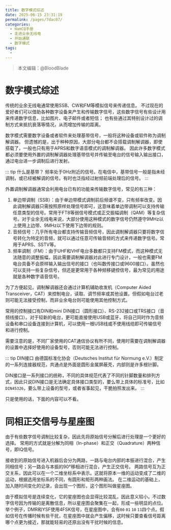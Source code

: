 ```yaml
---
title: 数字模式综述
date: 2025-06-15 23:31:19
permalink: /pages/7dac07/
categories:
  - HamCQ手册
  - 走进业余无线电
  - 开始通联
  - 数字模式
tags:
  - 
---
```

> 本文编辑：@BloodBlade

# 数字模式综述

传统的业余无线电通常使用SSB、CW和FM等模拟信号来传递信息。
不过现在的爱好者们可以借助各种数字设备来产生和传输数字信号，这些数字信号有些设计用来传递数字信息，比如图片、电子邮件或者短信；
也有些通过其特别设计过的调制方式来抵抗衰落等情况，从而增加传输的距离。

数字模式需要数字设备或者软件来处理基带信号，一般将这种设备或软件称为调制解调器。
但遗憾的是，出于种种原因，大部分电台都不会搭载调制解调器，即使搭载了，一般也只有用于APRS和数字语音模式的调制解调器。
因此许多数字模式都必须要使用外置的调制解调器处理基带信号并传输至电台的信号输入输出接口，通过电台进一步调制后进行发射。

::: tip 什么是基带？
频率处于0Hz附近的信号。在电信中，基带信号一般是指未经调制，或已经被解调的信号。有时也泛指经过射频前端处理后的信号。
:::

外置调制解调器通常会利用电台已有的功能来传输数字信号，常见的有三种：

1. 单边带调制（SSB）：由于单边带模式调制前后频谱不变，只有频率改变。因此调制解调器只需按照原样处理信号即可，这意味着单边带调制可以支持传输任意类型的信号。常用于FT8等弱信号模式或正交振幅调制（QAM）等复杂信号。对于业余无线电来说，大部分使用这种模式的数字信号仍然遵守9MHz以上使用上边带、9MHz以下使用下边带的规则。
2. 音频信号：几乎所有电台都支持传输音频信号，因此调制解调器只要将数字信号转化为特定的音频，就可以通过任意可传输音频的方式来传递数字信号。常用于APRS、SSTV等。
3. 频率调制（FM）：由于UHF和VHF电台多数都只支持FM模式，而这种模式无法随意的调整振幅，因此需要调制解调器对此进行专门设计，一般也需要FM电台具备不会原样输入输出信号的接口（也叫数传接口或9600接口）。虽然也可以支持一些复杂信号，但还是更常用于各种频移键控信号，最为常见的用途就是各种数字语音信号。

为了方便起见，调制解调器还会通过计算机辅助收发机（Computer Aided Transceiver，CAT）来控制电台，读取、调节频率或其他设置。但假如电台过老则可能无法接受控制，而非业余电台则可能使用其他控制方式。

常用的控制接口有DIN和mini DIN接口（圆形接口）、RS-232接口或TRS接口（音频线接口）。对于较新的电台，更可能直接使用USB或蓝牙，将自己同时作为音频设备和串口设备连接到计算机，可以使用一根USB线或不使用线缆即可传输信号和进行控制。

需要注意的是，不同厂家使用的CAT通信协议有所不同，使用时需要在调制解调器的设置中选择好使用的设备型号，否则可能无法进行控制。

::: tip DIN接口
由德国标准化协会（Deutsches Institut für Normung e.V.）制定的一系列连接器规范，共通点是外面是圆形金属屏蔽壳，内部则是许多根针脚。

DIN接口是一系列接口的统称，不同的具体规范代表了不同的针脚数量和排列方式，因此只说DIN接口是无法确定具体接口类型的，要么带上具体的标准号，比如`DIN45326`，要么带上设备的型号，或者省事起见，干脆拍照发出来。
:::

只是使用的话，下面的内容可以不看。

# 同相正交信号与星座图

由于有些数字信号调制比较复杂，因此先将原始信号分解后进行处理是一个更好的选择。
常用的方式就是分解为同相（In-phase）和正交（Quadrature）两种信号，即IQ信号。

接收到的原始信号进入机器后会分为两路，一路与电台内部的本振进行混合，产生同相信号；另一路会与本振的90°移相进行混合，产生正交信号。
两路信号互为正交关系，因此可以在一个二维坐标系中表示。这就将原本一维的运动变成了二维的运动，根据选用坐标系的不同，有圆形和矩形两种画法。
在二维运动的基础上，加入随时间变化的记录，会出现一个图形，这个图形叫做星座图。

由于模拟信号是连续变化，它的星座图也会显得比较混乱，因此意义较小。不过数字信号因为传输的是离散信息，所以星座图会聚集在一起，形成一些明显的点位。举个例子，DMR和YSF使用4FSK信号，在星座图中，会有`00` `01` `10` `11`四个点。假如信号在传播时候有些干扰，在星座图中就会产生偏移，这时候只要查看信号距离哪个点更为接近，那就能轻易的还原出没有干扰时候的信息。